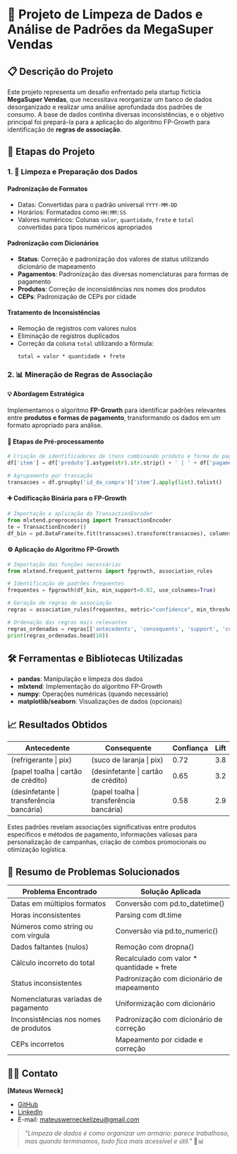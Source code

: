 # 🧹 Projeto de Limpeza de Dados e Análise de Padrões da MegaSuper Vendas

## 📋 Descrição do Projeto

Este projeto representa um desafio enfrentado pela startup fictícia **MegaSuper Vendas**, que necessitava reorganizar um banco de dados desorganizado e realizar uma análise aprofundada dos padrões de consumo. A base de dados continha diversas inconsistências, e o objetivo principal foi prepará-la para a aplicação do algoritmo FP-Growth para identificação de **regras de associação**.

## 🧠 Etapas do Projeto

### 1. 🔧 Limpeza e Preparação dos Dados

#### Padronização de Formatos
- Datas: Convertidas para o padrão universal `YYYY-MM-DD`
- Horários: Formatados como `HH:MM:SS`
- Valores numéricos: Colunas `valor`, `quantidade`, `frete` e `total` convertidas para tipos numéricos apropriados

#### Padronização com Dicionários
- **Status**: Correção e padronização dos valores de status utilizando dicionário de mapeamento
- **Pagamentos**: Padronização das diversas nomenclaturas para formas de pagamento
- **Produtos**: Correção de inconsistências nos nomes dos produtos
- **CEPs**: Padronização de CEPs por cidade

#### Tratamento de Inconsistências
- Remoção de registros com valores nulos
- Eliminação de registros duplicados
- Correção da coluna `total` utilizando a fórmula:
  ```
  total = valor * quantidade + frete
  ```

### 2. 📊 Mineração de Regras de Associação

#### 💡 Abordagem Estratégica
Implementamos o algoritmo **FP-Growth** para identificar padrões relevantes entre **produtos e formas de pagamento**, transformando os dados em um formato apropriado para análise.

#### 🔁 Etapas de Pré-processamento

```python
# Criação de identificadores de itens combinando produto e forma de pagamento
df['item'] = df['produto'].astype(str).str.strip() + ' | ' + df['pagamento'].astype(str).str.strip()

# Agrupamento por transação
transacoes = df.groupby('id_da_compra')['item'].apply(list).tolist()
```

#### ➕ Codificação Binária para o FP-Growth

```python
# Importação e aplicação do TransactionEncoder
from mlxtend.preprocessing import TransactionEncoder
te = TransactionEncoder()
df_bin = pd.DataFrame(te.fit(transacoes).transform(transacoes), columns=te.columns_)
```

#### ⚙️ Aplicação do Algoritmo FP-Growth

```python
# Importação das funções necessárias
from mlxtend.frequent_patterns import fpgrowth, association_rules

# Identificação de padrões frequentes
frequentes = fpgrowth(df_bin, min_support=0.02, use_colnames=True)

# Geração de regras de associação
regras = association_rules(frequentes, metric="confidence", min_threshold=0.5)

# Ordenação das regras mais relevantes
regras_ordenadas = regras[['antecedents', 'consequents', 'support', 'confidence', 'lift']].sort_values(by='lift', ascending=False)
print(regras_ordenadas.head(10))
```

## 🛠️ Ferramentas e Bibliotecas Utilizadas

- **pandas**: Manipulação e limpeza dos dados
- **mlxtend**: Implementação do algoritmo FP-Growth
- **numpy**: Operações numéricas (quando necessário)
- **matplotlib/seaborn**: Visualizações de dados (opcionais)

## 📈 Resultados Obtidos

| Antecedente | Consequente | Confiança | Lift |
|-------------|-------------|-----------|------|
| (refrigerante \| pix) | (suco de laranja \| pix) | 0.72 | 3.8 |
| (papel toalha \| cartão de crédito) | (desinfetante \| cartão de crédito) | 0.65 | 3.2 |
| (desinfetante \| transferência bancária) | (papel toalha \| transferência bancária) | 0.58 | 2.9 |

Estes padrões revelam associações significativas entre produtos específicos e métodos de pagamento, informações valiosas para personalização de campanhas, criação de combos promocionais ou otimização logística.

## 📝 Resumo de Problemas Solucionados

| Problema Encontrado | Solução Aplicada |
|---------------------|------------------|
| Datas em múltiplos formatos | Conversão com pd.to_datetime() |
| Horas inconsistentes | Parsing com dt.time |
| Números como string ou com vírgula | Conversão via pd.to_numeric() |
| Dados faltantes (nulos) | Remoção com dropna() |
| Cálculo incorreto do total | Recalculado com valor * quantidade + frete |
| Status inconsistentes | Padronização com dicionário de mapeamento |
| Nomenclaturas variadas de pagamento | Uniformização com dicionário |
| Inconsistências nos nomes de produtos | Padronização com dicionário de correção |
| CEPs incorretos | Mapeamento por cidade e correção |


## 👨‍💼 Contato

**[Mateus Werneck]**  
- [GitHub](https://github.com/Mwrnk)
- [LinkedIn](https://linkedin.com/in/mateuswerneck) 
- E-mail: mateuswerneckelizeu@gmail.com

> *"Limpeza de dados é como organizar um armário: parece trabalhoso, mas quando terminamos, tudo fica mais acessível e útil."* 🧹📊
